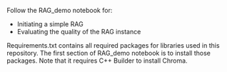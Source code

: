 Follow the RAG_demo notebook for:
- Initiating a simple RAG
- Evaluating the quality of the RAG instance

Requirements.txt contains all required packages for libraries used in this repository. The first section of RAG_demo notebook is to install those packages. 
Note that it requires C++ Builder to install Chroma. 

